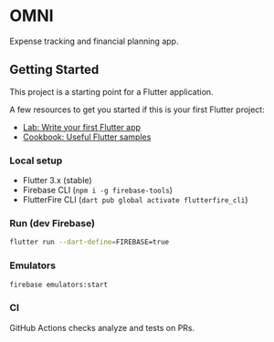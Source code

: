 # OMNI

Expense tracking and financial planning app.

## Getting Started

This project is a starting point for a Flutter application.

A few resources to get you started if this is your first Flutter project:

- [Lab: Write your first Flutter app](https://docs.flutter.dev/get-started/codelab)
- [Cookbook: Useful Flutter samples](https://docs.flutter.dev/cookbook)

### Local setup

- Flutter 3.x (stable)
- Firebase CLI (`npm i -g firebase-tools`)
- FlutterFire CLI (`dart pub global activate flutterfire_cli`)

### Run (dev Firebase)

```bash
flutter run --dart-define=FIREBASE=true
```

### Emulators

```bash
firebase emulators:start
```

### CI

GitHub Actions checks analyze and tests on PRs.
